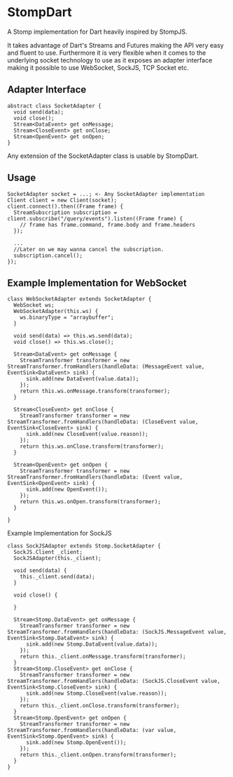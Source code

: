 StompDart
=========

A Stomp implementation for Dart heavily inspired by StompJS.

It takes advantage of Dart's Streams and Futures making the API very easy and fluent to use. Furthermore it is very flexible when it comes to the underlying socket technology to use as it exposes an adapter interface making it possible to use WebSocket, SockJS, TCP Socket etc.

Adapter Interface
------------
```
abstract class SocketAdapter {
  void send(data);
  void close();
  Stream<DataEvent> get onMessage;
  Stream<CloseEvent> get onClose;
  Stream<OpenEvent> get onOpen;
}
```
Any extension of the SocketAdapter class is usable by StompDart.

Usage
-------------
```
SocketAdapter socket = ...; <- Any SocketAdapter implementation
Client client = new Client(socket);
client.connect().then((Frame frame) {
  StreamSubscription subscription = client.subscribe("/query/events").listen((Frame frame) {
    // frame has frame.command, frame.body and frame.headers
  });
  
  ...
  //Later on we may wanna cancel the subscription.
  subscription.cancel();
});
```

Example Implementation for WebSocket
-------------------
```
class WebSocketAdapter extends SocketAdapter {
  WebSocket ws;
  WebSocketAdapter(this.ws) {
    ws.binaryType = "arraybuffer";
  }
  
  void send(data) => this.ws.send(data);
  void close() => this.ws.close();
  
  Stream<DataEvent> get onMessage {
    StreamTransformer transformer = new StreamTransformer.fromHandlers(handleData: (MessageEvent value, EventSink<DataEvent> sink) {
      sink.add(new DataEvent(value.data));
    });
    return this.ws.onMessage.transform(transformer);
  }
  
  Stream<CloseEvent> get onClose {
    StreamTransformer transformer = new StreamTransformer.fromHandlers(handleData: (CloseEvent value, EventSink<CloseEvent> sink) {
      sink.add(new CloseEvent(value.reason));
    });
    return this.ws.onClose.transform(transformer);
  }
  
  Stream<OpenEvent> get onOpen {
    StreamTransformer transformer = new StreamTransformer.fromHandlers(handleData: (Event value, EventSink<OpenEvent> sink) {
      sink.add(new OpenEvent());
    });
    return this.ws.onOpen.transform(transformer);
  }
  
}
```

Example Implementation for SockJS
```
class SockJSAdapter extends Stomp.SocketAdapter {
  SockJS.Client _client;
  SockJSAdapter(this._client);
  
  void send(data) {
    this._client.send(data);  
  }
  
  void close() {
    
  }
  
  Stream<Stomp.DataEvent> get onMessage {
    StreamTransformer transformer = new StreamTransformer.fromHandlers(handleData: (SockJS.MessageEvent value, EventSink<Stomp.DataEvent> sink) {
      sink.add(new Stomp.DataEvent(value.data));
    });
    return this._client.onMessage.transform(transformer);
  }
  Stream<Stomp.CloseEvent> get onClose {
    StreamTransformer transformer = new StreamTransformer.fromHandlers(handleData: (SockJS.CloseEvent value, EventSink<Stomp.CloseEvent> sink) {
      sink.add(new Stomp.CloseEvent(value.reason));
    });
    return this._client.onClose.transform(transformer);
  }
  Stream<Stomp.OpenEvent> get onOpen {
    StreamTransformer transformer = new StreamTransformer.fromHandlers(handleData: (var value, EventSink<Stomp.OpenEvent> sink) {
      sink.add(new Stomp.OpenEvent());
    });
    return this._client.onOpen.transform(transformer);
  }
}
```


